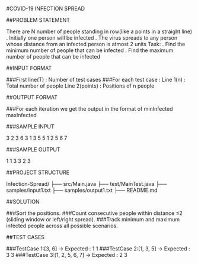 #COVID-19 INFECTION SPREAD

##PROBLEM STATEMENT

There are N number of people standing in row(like a points in a straight line)
. Initially one person will be infected
. The virus spreads to any person whose distance from an infected person is atmost 2 units
Task:
. Find the minimum number of people that can be infected 
. Find the maximum number of people that can be infected

##INPUT FORMAT

###First line(T) :
       Number of test cases
###For each test case :
       Line 1(n) : Total number of people
       Line 2(points) : Positions of n people

 ##OUTPUT FORMAT
 
 ###For each iteration we get the output in the format of
    minInfected maxInfected

 ###SAMPLE INPUT

 3           <!-- Test cases (T) -->
 2           <!-- First TestCase (n) -->
 3 6         <!-- Positions (points) -->
 3           <!-- Second TestCase (n) -->
 1 3 5       <!-- Positions (points) -->
 5           <!-- Third TestCase (n) -->
 1 2 5 6 7   <!-- Positions (points)-->

 ###SAMPLE OUTPUT

 1 1         <!-- minInfected,maxInfected of TestCase1 -->
 3 3         <!-- minInfected,maxInfected of TestCase2 -->
 2 3         <!-- minInfected,maxInfected of TestCase3 -->

 ##PROJECT STRUCTURE
 
 Infection-Spread/
├── src/Main.java           <!-- main code -->
├── test/MainTest.java      <!-- optional test cases -->
├── samples/input1.txt
├── samples/output1.txt
├── README.md               <!-- this file -->
              
##SOLUTION

###Sort the positions.
###Count consecutive people within distance ≤2 (sliding window or left/right spread).
###Track minimum and maximum infected people across all possible scenarios.

 ##TEST CASES

 ###TestCase 1:[3, 6] -> Expected : 1 1
 ###TestCase 2:[1, 3, 5] -> Expected : 3 3
 ###TestCase 3:[1, 2, 5, 6, 7] -> Expected : 2 3
 

